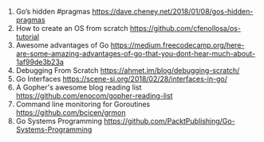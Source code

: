 1. Go’s hidden #pragmas 
   https://dave.cheney.net/2018/01/08/gos-hidden-pragmas   
2. How to create an OS from scratch
   https://github.com/cfenollosa/os-tutorial
3. Awesome advantages of Go
   https://medium.freecodecamp.org/here-are-some-amazing-advantages-of-go-that-you-dont-hear-much-about-1af99de3b23a
 4. Debugging From Scratch
   https://ahmet.im/blog/debugging-scratch/
 5. Go Interfaces
 https://scene-si.org/2018/02/28/interfaces-in-go/
 6. A Gopher's awesome blog reading  list
 https://github.com/enocom/gopher-reading-list
 7. Command line monitoring for Goroutines
 https://github.com/bcicen/grmon
 8. Go Systems Programming 
 https://github.com/PacktPublishing/Go-Systems-Programming
